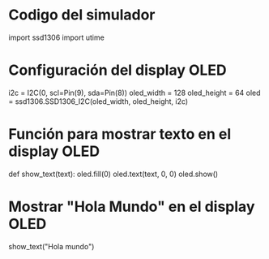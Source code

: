 # Codigo del simulador

import ssd1306
import utime


# Configuración del display OLED
i2c = I2C(0, scl=Pin(9), sda=Pin(8))
oled_width = 128
oled_height = 64
oled = ssd1306.SSD1306_I2C(oled_width, oled_height, i2c)


# Función para mostrar texto en el display OLED
def show_text(text):
    oled.fill(0)
    oled.text(text, 0, 0)
    oled.show()


# Mostrar "Hola Mundo" en el display OLED
show_text("Hola mundo")

